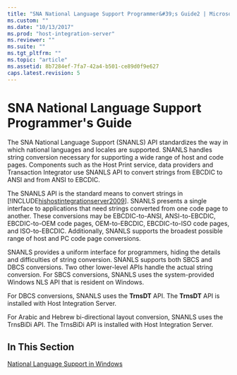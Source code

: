 ```yaml
---
title: "SNA National Language Support Programmer&#39;s Guide2 | Microsoft Docs"
ms.custom: ""
ms.date: "10/13/2017"
ms.prod: "host-integration-server"
ms.reviewer: ""
ms.suite: ""
ms.tgt_pltfrm: ""
ms.topic: "article"
ms.assetid: 8b7284ef-7fa7-42a4-b501-ce89d0f9e627
caps.latest.revision: 5
---
```

# SNA National Language Support Programmer&#39;s Guide
The SNA National Language Support (SNANLS) API standardizes the way in which national languages and locales are supported. SNANLS handles string conversion necessary for supporting a wide range of host and code pages. Components such as the Host Print service, data providers and Transaction Integrator use SNANLS API to convert strings from EBCDIC to ANSI and from ANSI to EBCDIC.  
  
 The SNANLS API is the standard means to convert strings in [!INCLUDE[hishostintegrationserver2009](../core/includes/hishostintegrationserver2009-md.md)]. SNANLS presents a single interface to applications that need strings converted from one code page to another. These conversions may be EBCDIC-to-ANSI, ANSI-to-EBCDIC, EBCDIC-to-OEM code pages, OEM-to-EBCDIC, EBCDIC-to-ISO code pages, and ISO-to-EBCDIC. Additionally, SNANLS supports the broadest possible range of host and PC code page conversions.  
  
 SNANLS provides a uniform interface for programmers, hiding the details and difficulties of string conversion. SNANLS supports both SBCS and DBCS conversions. Two other lower-level APIs handle the actual string conversion. For SBCS conversions, SNANLS uses the system-provided Windows NLS API that is resident on Windows.  
  
 For DBCS conversions, SNANLS uses the **TrnsDT** API. The **TrnsDT** API is installed with Host Integration Server.  
  
 For Arabic and Hebrew bi-directional layout conversion, SNANLS uses the TrnsBiDi API. The TrnsBiDi API is installed with Host Integration Server.  
  
## In This Section  
 [National Language Support in Windows](../core/national-language-support-in-windows.md)